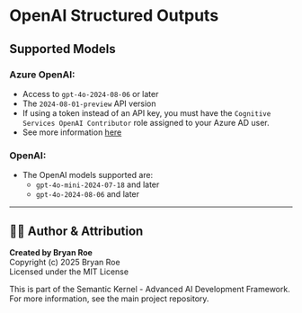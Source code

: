 # OpenAI Structured Outputs

## Supported Models

### Azure OpenAI:

- Access to `gpt-4o-2024-08-06` or later
- The `2024-08-01-preview` API version
- If using a token instead of an API key, you must have the `Cognitive Services OpenAI Contributor` role assigned to your Azure AD user.
- See more information [here](https://learn.microsoft.com/en-us/azure/ai-services/openai/how-to/structured-outputs?tabs=python-secure)

### OpenAI:

- The OpenAI models supported are:
  - `gpt-4o-mini-2024-07-18` and later
  - `gpt-4o-2024-08-06` and later


---

## 👨‍💻 Author & Attribution

**Created by Bryan Roe**  
Copyright (c) 2025 Bryan Roe  
Licensed under the MIT License

This is part of the Semantic Kernel - Advanced AI Development Framework.
For more information, see the main project repository.
